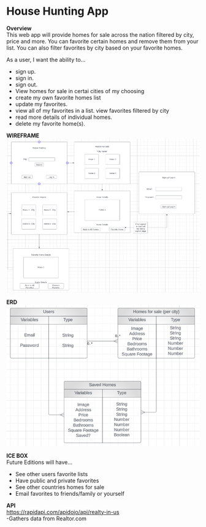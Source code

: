 # **House Hunting App**

**Overview**<br/>
This web app will provide homes for sale across the nation filtered by city, price and more. You can favorite certain homes and remove them from your list. You can also filter favorites by city based on your favorite homes. 

As a user, I want the ability to... 
  - sign up.
  - sign in. 
  - sign out. 
  - View homes for sale in certai cities of my choosing
  - create my own favorite homes list
  - update my favorites. 
  - view all of my favorites in a list. 
  view favorites filtered by city
  - read more details of individual homes. 
  - delete my favorite home(s). 

  **WIREFRAME**<br/>
  ![Wire Frame](image-1.png)

   **ERD** <br/>
  ![ERD](image.png)<br/>

  **ICE BOX**<br/>
  Future Editions will have...<br/>
  - See other users favorite lists
  - Have public and private favorites
  - See other countries homes for sale
  - Email favorites to friends/family or yourself

  **API**<br/>
  https://rapidapi.com/apidojo/api/realty-in-us <br/>
  -Gathers data from Realtor.com



